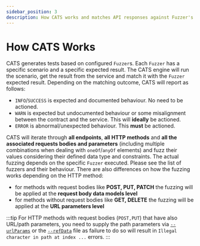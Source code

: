 ```yaml
---
sidebar_position: 3
description: How CATS works and matches API responses against Fuzzer's logic
---
```


# How CATS Works

CATS generates tests based on configured `Fuzzer`s. Each `Fuzzer` has a specific scenario and a specific expected result.
The CATS engine will run the scenario, get the result from the service and match it with the `Fuzzer` expected result.
Depending on the matching outcome, CATS will report as follows:

- `INFO`/`SUCCESS` is expected and documented behaviour. No need to be actioned.
- `WARN` is expected but undocumented behaviour or some misalignment between the contract and the service. This will **ideally** be actioned.
- `ERROR` is abnormal/unexpected behaviour. This **must** be actioned.

CATS will iterate through **all endpoints**, **all HTTP methods** and **all the associated requests bodies and parameters** (including multiple combinations when dealing with `oneOf`/`anyOf` elements) and fuzz their values considering their defined data type and constraints.
The actual fuzzing depends on the specific `Fuzzer` executed. Please see the list of fuzzers and their behaviour.
There are also differences on how the fuzzing works depending on the HTTP method:

- for methods with request bodies like **POST, PUT, PATCH** the fuzzing will be applied at the **request body data models level**
- for methods without request bodies like **GET, DELETE** the fuzzing will be applied at the **URL parameters level**

:::tip
For HTTP methods with request bodies (`POST,PUT`) that have also URL/path parameters, you need to supply the path parameters via [`--urlParams`](#url-parameters) or the [`--refData`](#reference-data-file) file 
as failure to do so will result in `Illegal character in path at index ...` errors.
:::